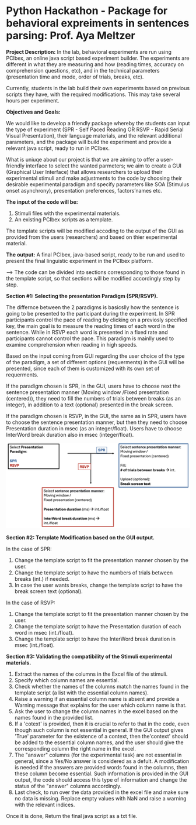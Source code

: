 # **Python Hackathon - Package for behavioral expreiments in sentences parsing: Prof. Aya Meltzer**

**Project Description:**
In the lab, behavioral experiments are run using PCIbex, an online java script based
experiment builder. The experiments are different in what they are measuring and how
(reading times, accuracy on comprehension questions, etc), and in the technical parameters (presentation time and mode, order of trials, breaks, etc).

Currently, students in the lab build their own experiments based on previous scripts they have, with the required modifications. This may take several hours per experiment.

**Objectives and Goals:**

We would like to develop a friendly package whereby the students can input the type of
experiment (SPR - Self Paced Reading OR RSVP - Rapid Serial Visual Presentation), their language materials, and the relevant additional parameters, and the package will build the experiment and provide a relevant java script, ready to run in PCIbex.

What is uniuqe about our project is that we are aiming to offer a user-friendly interface to select the wanted parmeters; we aim to create a GUI (Graphical User Interface) that allows researchers to upload their experimental stimuli and make adjustments to the code by choosing their desirable experimental paradigm and specify parameters like SOA (Stimulus onset asynchrony), presentation preferences, factors’names etc.

**The input of the code will be:** 
1) Stimuli files with the experimental materials. 
2) An existing PCIbex scripts as a template.

The template scripts will be modified accoding to the output of the GUI as provided from the users (researchers) and based on thier experimental material. 

**The output:** 
A final PCIbex, java-based script, ready to be run and used to present the final linguistic experiment in the PCIbex platform.

--> The code can be divided into sections corresponding to those found in the template script, so that sections will be modified accordingly step by step. 

**Section #1: Selecting the presentation Paradigm (SPR/RSVP).**

The differnce between the 2 paradigms is basicslly how  the sentence is going to be presented to the participant during the experiment. In SPR participants control the pace of reading by clicking on a previosly specified key, the main goal is to measure the reading times of each word in the sentence. While in RSVP each word is presented in a fixed rate and participants cannot control the pace. This paradigm is mainlly used to examine comprehension when reading in high speeds. 

Based on the input coming from GUI regarding the user choice of the type of the paradigm, a set of different options (requerments) in the GUI will be presented, since each of them is customized with its own set of requerments.

If the paradigm chosen is SPR, in the GUI, users have to choose next the sentence presentation manner (Moving window /Fixed presentation (centered)), they need to fill the numbers of trials between breaks (as an integer), in addition to a text (optional) presented in the break screen. 

If the paradigm chosen is RSVP, in the GUI, the same as in SPR, users have to choose  the sentence presentation manner, but then they need to choose Presentation duration in msec (as an integer/float). Users have to choose InterWord break duration also in msec (integer/float). 

![Flow Chart of the GUI](https://github.com/chenlrv/pcibex-experiment-script-generator/blob/sina/flow%20chart%20GUI.png?raw=true)

**Section #2: Template Modification based on the GUI output.**

In the case of SPR: 
1) Change the template script to fit the presentation manner chosen by the user.
2) Change the template script to have the numbers of trials between breaks (int.) if needed.
3) In case the user wants breaks, change the template script to have the break screen text (optional). 
 
In the case of RSVP:
1) Change the template script to fit the presentation manner chosen by the user.
2) Change the template script to have the Presentation duration of each word in msec (int./float). 
3) Change the template script to have the InterWord break duration in msec (int./float).

**Section #3: Validating the compatibility of the Stimuli experimental materials.**

1) Extract the names of the columns in the Excel file of the stimuli. 
2) Specify which column names are essential.  
2) Check whether the names of the columns match the names found in the template script (a list with the essential column names). 
4) Raise a warning if an essential column name is absent and provide a Warning message that explains for the user which column name is that. 
5) Ask the user to change the column names in the excel based on the names found in the provided list.
6) If a 'cotext' is provided, then it is crucial to refer to that in the code, even though such column is not essential in general. If the GUI output gives 'True' parameter for the existence of a context, then the'context' should be added to the essential column names, and the user should give the corresponding column the right name in the excel. 
7) The "answer" columns (for the experimental task) are not essential in general, since a Yes/No answer is considered as a defult. A modification is needed if the answers are provided words found in the columns, then these column become essential. Such information is provided in the GUI output, the code should access this type of information and change the status of the "answer" columns accordingly.
8) Last check, to run over the data provided in the excel file and make sure no data is missing. Replace empty values with NaN and raise a warning with the relevant indices. 

Once it is done, Return the final java script as a txt file. 











